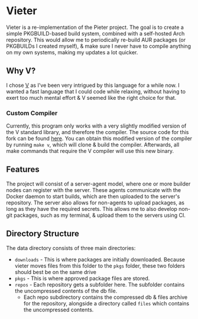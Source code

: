 # Vieter

Vieter is a re-implementation of the Pieter project. The goal is to create a
simple PKGBUILD-based build system, combined with a self-hosted Arch
repository. This would allow me to periodically re-build AUR packages (or
PKGBUILDs I created myself), & make sure I never have to compile anything on my
own systems, making my updates a lot quicker.

## Why V?

I chose [V](https://vlang.io/) as I've been very intrigued by this language for
a while now. I wanted a fast language that I could code while relaxing, without
having to exert too much mental effort & V seemed like the right choice for
that.

### Custom Compiler

Currently, this program only works with a very slightly modified version of the
V standard library, and therefore the compiler. The source code for this fork
can be found [here](https://git.rustybever.be/Chewing_Bever/vieter-v). You can
obtain this modified version of the compiler by running `make v`, which will
clone & build the compiler. Afterwards, all make commands that require the V
compiler will use this new binary.

## Features

The project will consist of a server-agent model, where one or more builder
nodes can register with the server. These agents communicate with the Docker
daemon to start builds, which are then uploaded to the server's repository. The
server also allows for non-agents to upload packages, as long as they have the
required secrets. This allows me to also develop non-git packages, such as my
terminal, & upload them to the servers using CI.

## Directory Structure

The data directory consists of three main directories:

* `downloads` - This is where packages are initially downloaded. Because vieter
  moves files from this folder to the `pkgs` folder, these two folders should
  best be on the same drive
* `pkgs` - This is where approved package files are stored.
* `repos` - Each repository gets a subfolder here. The subfolder contains the
  uncompressed contents of the db file.
    * Each repo subdirectory contains the compressed db & files archive for the
      repository, alongside a directory called `files` which contains the
      uncompressed contents.
